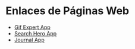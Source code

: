 # Enlaces de Páginas Web

- [Gif Expert App](https://gif-expert-joset.netlify.app/)
- [Search Hero App](https://search-hero-app-joset.netlify.app/marvel)
- [Journal App](https://journal-app-joset.netlify.app/auth/login)


